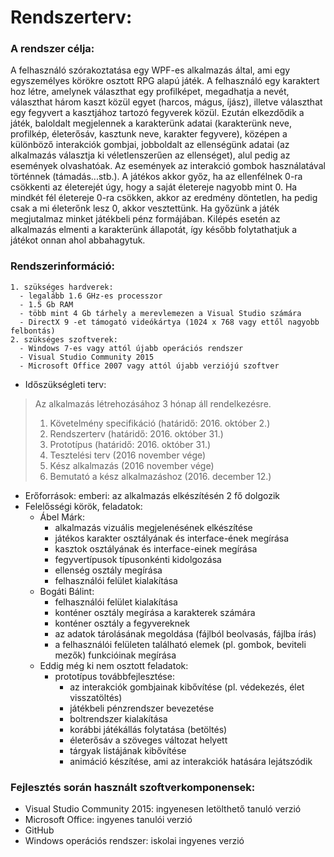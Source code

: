 # Rendszerterv:

### A rendszer célja:
  A felhasználó szórakoztatása egy WPF-es alkalmazás által, ami egy egyszemélyes körökre osztott RPG alapú játék. A felhasználó egy karaktert hoz létre, amelynek választhat egy profilképet, megadhatja a nevét, választhat három kaszt közül egyet (harcos, mágus, íjász), illetve választhat egy fegyvert a kasztjához tartozó fegyverek közül. Ezután elkezdődik a játék, baloldalt megjelennek a karakterünk adatai (karakterünk neve, profilkép, életerősáv, kasztunk neve, karakter fegyvere), középen a különböző interakciók gombjai, jobboldalt az ellenségünk adatai (az alkalmazás választja ki véletlenszerűen az ellenséget), alul pedig az események olvashatóak. Az események az interakció gombok használatával történnek (támadás...stb.). A játékos akkor győz, ha az ellenfélnek 0-ra csökkenti az életerejét úgy, hogy a saját életereje nagyobb mint 0. Ha mindkét fél életereje 0-ra csökken, akkor az eredmény döntetlen, ha pedig csak a mi életerőnk lesz 0, akkor vesztettünk. Ha győzünk a játék megjutalmaz minket játékbeli pénz formájában. Kilépés esetén az alkalmazás elmenti a karakterünk állapotát, így később folytathatjuk a játékot onnan ahol abbahagytuk.

### Rendszerinformáció:
 
    1. szükséges hardverek:
      - legalább 1.6 GHz-es processzor
      - 1.5 Gb RAM
      - több mint 4 Gb tárhely a merevlemezen a Visual Studio számára
      - DirectX 9 -et támogató videókártya (1024 x 768 vagy ettől nagyobb felbontás)
    2. szükséges szoftverek:
      - Windows 7-es vagy attól újabb operációs rendszer
      - Visual Studio Community 2015
      - Microsoft Office 2007 vagy attól újabb verziójú szoftver

* Időszükségleti terv:
>  Az alkalmazás létrehozásához 3 hónap áll rendelkezésre.
>    1. Követelmény specifikáció (határidő: 2016. október 2.)
>    2. Rendszerterv (határidő: 2016. október 31.)
>    3. Prototípus (határidő: 2016. október 31.)
>    4. Tesztelési terv (2016 november vége)
>    5. Kész alkalmazás (2016 november vége)
>    6. Bemutató a kész alkalmazáshoz (2016. december 12.)
* Erőforrások:
     emberi: az alkalmazás elkészítésén 2 fő dolgozik
* Felelősségi körök, feladatok:
  * Ábel Márk:
    - alkalmazás vizuális megjelenésének elkészítése
    - játékos karakter osztályának és interface-ének megírása
    - kasztok osztályának és interface-einek megírása
    - fegyvertípusok típusonkénti kidolgozása
    - ellenség osztály megírása
    - felhasználói felület kialakítása
  * Bogáti Bálint:
    - felhasználói felület kialakítása
    - konténer osztály megírása a karakterek számára
    - konténer osztály a fegyvereknek
    - az adatok tárolásának megoldása (fájlból beolvasás, fájlba írás)
    - a felhasználói felületen található elemek (pl. gombok, beviteli mezők) funkcióinak megírása
  * Eddig még ki nem osztott feladatok:
    * prototípus továbbfejlesztése:
        - az interakciók gombjainak kibővítése (pl. védekezés, élet visszatöltés)
        - játékbeli pénzrendszer bevezetése
        - boltrendszer kialakítása
        - korábbi játékállás folytatása (betöltés)
        - életerősáv a szöveges változat helyett
        - tárgyak listájának kibővítése
        - animáció készítése, ami az interakciók hatására lejátszódik
        
### Fejlesztés során használt szoftverkomponensek:
  * Visual Studio Community 2015: ingyenesen letölthető tanuló verzió
  * Microsoft Office: ingyenes tanulói verzió
  * GitHub
  * Windows operációs rendszer: iskolai ingyenes verzió
